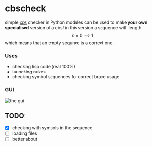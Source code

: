 # cbscheck
simple [*cbs*](#%20cbscheck%20simple%20%5Bcbs%5D%20checker%20in%20python%20%20%5Bcbs%5D:%20%28https://codeforces.com/problemset/problem/670/E#:~:text=Note%20that%20a%20bracket%20sequence,%29%29%28%22%20are%20not.%29) checker in Python
modules can be used to make **your own specialised** version of a cbs!
in this version a sequence with length
$$ n = 0 \implies 1$$
which means that an empty sequnce is a correct one.
### Uses
<ul>  
<li>checking lisp code (real 100%)</li>  
<li> launching nukes</li>  
<li>checking symbol sequences for correct brace usage</li>  
</ul>

### GUI

![the gui](https://i.imgur.com/VNLGneD.png)

## TODO:
- [x] checking with symbols in the sequence 
- [ ] loading files 
- [ ] better about
